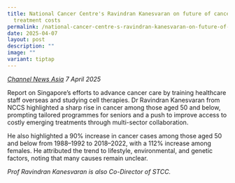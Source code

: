 ```yaml
---
title: National Cancer Centre's Ravindran Kanesvaran on future of cancer care,
  treatment costs
permalink: /national-cancer-centre-s-ravindran-kanesvaran-on-future-of-cancer-care-treatment-costs/
date: 2025-04-07
layout: post
description: ""
image: ""
variant: tiptap
---
```

<p><em><a href="https://www.channelnewsasia.com/watch/national-cancer-centres-ravindran-kanesvaran-future-cancer-care-treatment-costs-5049691" rel="noopener nofollow" target="_blank">Channel News Asia</a>  7 April 2025&nbsp;</em>
</p>
<p>Report on Singapore’s efforts to advance cancer care by training healthcare
staff overseas and studying cell therapies. Dr Ravindran Kanesvaran from
NCCS highlighted a sharp rise in cancer among those aged 50 and below,
prompting tailored programmes for seniors and a push to improve access
to costly emerging treatments through multi-sector collaboration.</p>
<p>He also highlighted a 90% increase in cancer cases among those aged 50
and below from 1988–1992 to 2018–2022, with a 112% increase among females.
He attributed the trend to lifestyle, environmental, and genetic factors,
noting that many causes remain unclear.</p>
<p><em>Prof Ravindran Kanesvaran is also Co-Director of STCC.</em>
</p>